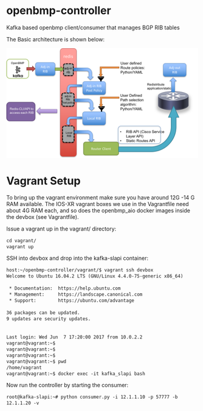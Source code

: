 # openbmp-controller
Kafka based openbmp client/consumer that manages BGP RIB tables

The Basic architecture is shown below:

![openbmp-controller-arch](images/openbmp-controller.png)

# Vagrant Setup

To bring up the vagrant environment make sure you have around 12G -14 G RAM available. The IOS-XR vagrant boxes we use in the Vagrantfile need about 4G RAM each, and so does the openbmp_aio docker images inside the devbox (see Vagrantfile).

Issue a vagrant up in the vagrant/ directory:

```
cd vagrant/
vagrant up

```

SSH into devbox and drop into the kafka-slapi container:

```
host:~/openbmp-controller/vagrant/$ vagrant ssh devbox
Welcome to Ubuntu 16.04.2 LTS (GNU/Linux 4.4.0-75-generic x86_64)

 * Documentation:  https://help.ubuntu.com
 * Management:     https://landscape.canonical.com
 * Support:        https://ubuntu.com/advantage

36 packages can be updated.
9 updates are security updates.


Last login: Wed Jun  7 17:20:00 2017 from 10.0.2.2
vagrant@vagrant:~$ 
vagrant@vagrant:~$ 
vagrant@vagrant:~$ 
vagrant@vagrant:~$ pwd
/home/vagrant
vagrant@vagrant:~$ docker exec -it kafka_slapi bash

```

Now run the controller by starting the consumer:

```
root@kafka-slapi:~# python consumer.py -i 12.1.1.10 -p 57777 -b 12.1.1.20 -v
```
